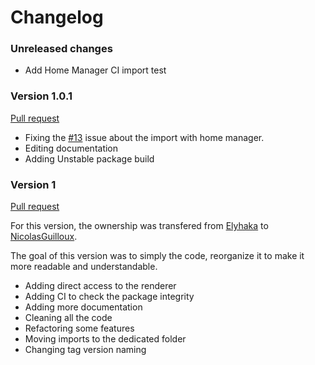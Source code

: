 # Changelog


### Unreleased changes

- Add Home Manager CI import test


### Version 1.0.1

[Pull request](https://github.com/NicolasGuilloux/shadow-nix/pull/14)

- Fixing the [#13](https://github.com/NicolasGuilloux/shadow-nix/issues/13) issue about the import with home manager.
- Editing documentation
- Adding Unstable package build

### Version 1

[Pull request](https://github.com/NicolasGuilloux/shadow-nix/pull/11)

For this version, the ownership was transfered from [Elyhaka](https://github.com/Elyhaka) to [NicolasGuilloux](https://github.com/NicolasGuilloux).

The goal of this version was to simply the code, reorganize it to make it more readable and understandable.

- Adding direct access to the renderer
- Adding CI to check the package integrity
- Adding more documentation 
- Cleaning all the code
- Refactoring some features
- Moving imports to the dedicated folder
- Changing tag version naming

